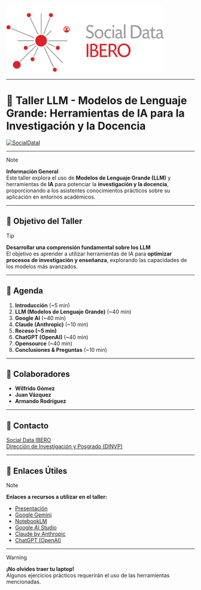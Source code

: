 ![Texto Alternativo](04_Assets/favicon.svg)

---
# 📄 Taller **LLM - Modelos de Lenguaje Grande: Herramientas de IA para la Investigación y la Docencia**

[![SocialDataI](https://img.shields.io/badge/SocialData-Ibero.mx-red)](https://socialdata.ibero.mx/) 

---

> [!note]
> **Información General**  
> Este taller explora el uso de **Modelos de Lenguaje Grande (LLM)** y herramientas de **IA** para potenciar la **investigación y la docencia**, proporcionando a los asistentes conocimientos prácticos sobre su aplicación en entornos académicos.

---

## 🎯 **Objetivo del Taller**  

> [!tip]  
> **Desarrollar una comprensión fundamental sobre los LLM**  
> El objetivo es aprender a utilizar herramientas de IA para **optimizar procesos de investigación y enseñanza**, explorando las capacidades de los modelos más avanzados.

---

## 📝 **Agenda**  

1. **Introducción** (~5 min)  
2. **LLM (Modelos de Lenguaje Grande)** (~40 min)  
3. **Google AI** (~40 min)  
4. **Claude (Anthropic)** (~10 min)  
5. **Receso (~5 min)**  
6. **ChatGPT (OpenAI)** (~40 min)  
7. **Opensource** (~40 min)  
8. **Conclusiones & Preguntas** (~10 min)  

---

## 👥 **Colaboradores**  

- **Wilfrido Gómez**  
- **Juan Vázquez**  
- **Armando Rodríguez**  

---

## 📧 **Contacto**  

[Social Data IBERO](mailto:socialdata@ibero.mx)  
[Dirección de Investigación y Posgrado (DINVP)](https://socialdata.ibero.mx/)

---

## 📌 **Enlaces Útiles**  

> [!note]  
> **Enlaces a recursos a utilizar en el taller:**  
> - [Presentación](https://docs.google.com/presentation/d/1BjVC87rd-LCUhEFMIgpc9UeQJlAXEpAqwDRvSnXjSgM/edit?usp=sharing)
> - [Google Gemini](https://gemini.google.com/app?hl=es)  
> - [NotebookLM](https://notebooklm.google.com/)
> - [Google AI Studio](https://aistudio.google.com/prompts/new_chat)
> - [Claude by Anthropic](https://claude.ai/new)  
> - [ChatGPT (OpenAI)](https://chat.openai.com)  


---

> [!warning]  
> **¡No olvides traer tu laptop!**  
> Algunos ejercicios prácticos requerirán el uso de las herramientas mencionadas.  

